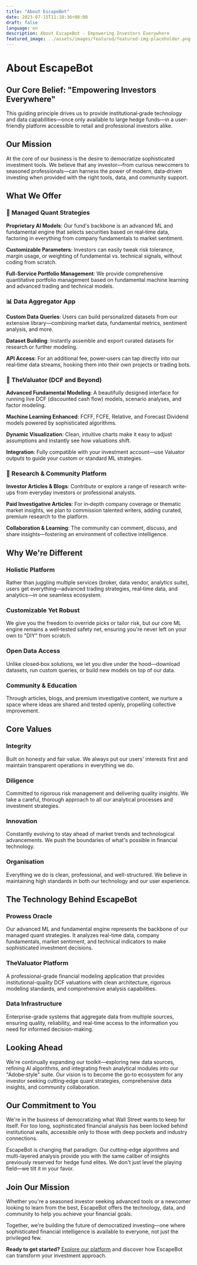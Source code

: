 ```yaml
---
title: "About EscapeBot"
date: 2023-07-15T11:10:36+08:00
draft: false
language: en
description: About EscapeBot - Empowering Investors Everywhere
featured_image: ../assets/images/featured/featured-img-placeholder.png
---
```


# About EscapeBot

## Our Core Belief: "Empowering Investors Everywhere"

This guiding principle drives us to provide institutional‐grade technology and data capabilities—once only available to large hedge funds—in a user‐friendly platform accessible to retail and professional investors alike.

## Our Mission

At the core of our business is the desire to democratize sophisticated investment tools. We believe that any investor—from curious newcomers to seasoned professionals—can harness the power of modern, data‐driven investing when provided with the right tools, data, and community support.

## What We Offer

### 🤖 Managed Quant Strategies
**Proprietary AI Models**: Our fund's backbone is an advanced ML and fundamental engine that selects securities based on real‐time data, factoring in everything from company fundamentals to market sentiment.

**Customizable Parameters**: Investors can easily tweak risk tolerance, margin usage, or weighting of fundamental vs. technical signals, without coding from scratch.

**Full-Service Portfolio Management**: We provide comprehensive quantitative portfolio management based on fundamental machine learning and advanced trading and technical models.

### 📊 Data Aggregator App
**Custom Data Queries**: Users can build personalized datasets from our extensive library—combining market data, fundamental metrics, sentiment analysis, and more.

**Dataset Building**: Instantly assemble and export curated datasets for research or further modeling.

**API Access**: For an additional fee, power‐users can tap directly into our real‐time data streams, hooking them into their own projects or trading bots.

### 💼 TheValuator (DCF and Beyond)
**Advanced Fundamental Modeling**: A beautifully designed interface for running live DCF (discounted cash flow) models, scenario analyses, and factor modeling.

**Machine Learning Enhanced**: FCFF, FCFE, Relative, and Forecast Dividend models powered by sophisticated algorithms.

**Dynamic Visualization**: Clean, intuitive charts make it easy to adjust assumptions and instantly see how valuations shift.

**Integration**: Fully compatible with your investment account—use Valuator outputs to guide your custom or standard ML strategies.

### 📝 Research & Community Platform
**Investor Articles & Blogs**: Contribute or explore a range of research write‐ups from everyday investors or professional analysts.

**Paid Investigative Articles**: For in‐depth company coverage or thematic market insights, we plan to commission talented writers, adding curated, premium research to the platform.

**Collaboration & Learning**: The community can comment, discuss, and share insights—fostering an environment of collective intelligence.

## Why We're Different

### Holistic Platform
Rather than juggling multiple services (broker, data vendor, analytics suite), users get everything—advanced trading strategies, real‐time data, and analytics—in one seamless ecosystem.

### Customizable Yet Robust
We give you the freedom to override picks or tailor risk, but our core ML engine remains a well‐tested safety net, ensuring you're never left on your own to "DIY" from scratch.

### Open Data Access
Unlike closed‐box solutions, we let you dive under the hood—download datasets, run custom queries, or build new models on top of our data.

### Community & Education
Through articles, blogs, and premium investigative content, we nurture a space where ideas are shared and tested openly, propelling collective improvement.

## Core Values

### Integrity
Built on honesty and fair value. We always put our users' interests first and maintain transparent operations in everything we do.

### Diligence
Committed to rigorous risk management and delivering quality insights. We take a careful, thorough approach to all our analytical processes and investment strategies.

### Innovation
Constantly evolving to stay ahead of market trends and technological advancements. We push the boundaries of what's possible in financial technology.

### Organisation
Everything we do is clean, professional, and well-structured. We believe in maintaining high standards in both our technology and our user experience.

## The Technology Behind EscapeBot

### Prowess Oracle
Our advanced ML and fundamental engine represents the backbone of our managed quant strategies. It analyzes real-time data, company fundamentals, market sentiment, and technical indicators to make sophisticated investment decisions.

### TheValuator Platform
A professional-grade financial modeling application that provides institutional-quality DCF valuations with clean architecture, rigorous modeling standards, and comprehensive analysis capabilities.

### Data Infrastructure
Enterprise-grade systems that aggregate data from multiple sources, ensuring quality, reliability, and real-time access to the information you need for informed decision-making.

## Looking Ahead

We're continually expanding our toolkit—exploring new data sources, refining AI algorithms, and integrating fresh analytical modules into our "Adobe‐style" suite. Our vision is to become the go‐to ecosystem for any investor seeking cutting‐edge quant strategies, comprehensive data insights, and community collaboration.

## Our Commitment to You

We're in the business of democratizing what Wall Street wants to keep for itself. For too long, sophisticated financial analysis has been locked behind institutional walls, accessible only to those with deep pockets and industry connections. 

EscapeBot is changing that paradigm. Our cutting-edge algorithms and multi-layered analysis provide you with the same caliber of insights previously reserved for hedge fund elites. We don't just level the playing field—we tilt it in your favor.

## Join Our Mission

Whether you're a seasoned investor seeking advanced tools or a newcomer looking to learn from the best, EscapeBot offers the technology, data, and community to help you achieve your financial goals. 

Together, we're building the future of democratized investing—one where sophisticated financial intelligence is available to everyone, not just the privileged few.

**Ready to get started?** [Explore our platform](/platform/) and discover how EscapeBot can transform your investment approach.